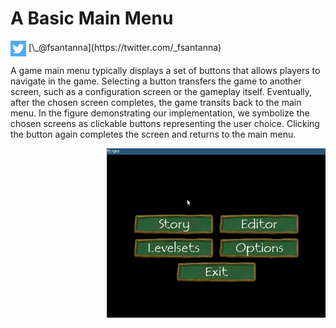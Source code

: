 # A Basic Main Menu

<img src="twitter.png" style="vertical-align:middle">
[\_@fsantanna](https://twitter.com/_fsantanna)

A game main menu typically displays a set of buttons that allows players to
navigate in the game.
Selecting a button transfers the game to another screen, such as a
configuration screen or the gameplay itself.
Eventually, after the chosen screen completes, the game transits back to the
main menu.
In the figure demonstrating our implementation, we symbolize the chosen screens
as clickable buttons representing the user choice.
Clicking the button again completes the screen and returns to the main menu.

<img src="menu.gif" align="right" width="350">

<!--
- top down

2. **Continuation Passing:** The completion of a long-lasting activity may
   carry a continuation, i.e., some action to execute next.
    - Examples: interactive dialogs, menu transitions.
3. **Dispatching Hierarchies:** Entities typically form a dispatching hierarchy
   in which a container that receives a stimulus automatically forwards it to
   its managed children.
    - Examples: redraw & update callbacks.
4. **Lifespan Hierarchies:** Entities typically form a lifespan hierarchy in
   which a terminating container entity automatically destroys its managed
   children.
    - Examples: UI containers, particle systems.

```
output pico Pico.Output.Set.Title _("Pingus")
...

enum Menu = <Story, Editor, Levelsets, Options, Exit>   :one:

task menu: () -> Menu {
    ...
}

spawn {
    loop {
        var opt = await spawn menu ()
        var str: _(char*) = ifs {
            opt ? Story     { _("Story")     }
            opt ? Editor    { _("Editor")    }
            opt ? Levelsets { _("Levelsets") }
            opt ? Options   { _("Options")   }
            opt ? Exit      { _("Exit")      }
        }
        await spawn menu_button [[_0,_0], str]
    }
}

call pico_loop ()
```

```
task menu_button: [pos:Point,tit:_(char*)] -> () {
    ...
}

task menu: () -> Menu {
    par {
        await spawn menu_button [[_(-125),_(  35)], _("Story")]
        return Menu.Story
    } with {
        await spawn menu_button [[_( 125),_(  35)], _("Editor")]
        return Menu.Editor
    } with {
        await spawn menu_button [[_(-125),_( -35)], _("Levelsets")]
        return Menu.Levelsets
    } with {
        await spawn menu_button [[_( 125),_( -35)], _("Options")]
        return Menu.Options
    } with {
        await spawn menu_button [[_(   0),_(-105)], _("Exit")]
        return Menu.Exit
    }
}
```

```
task menu_button: [pos:Point,tit:_(char*)] -> () {
    var size: Size
    output pico Pico.Output.Get.Size.Image [/size, _("data/images/menuitem.png")]

    spawn {
        every evt?Draw {
            output pico Pico.Output.Draw.Image [arg.pos, _("data/images/menuitem.png")]
            output pico Pico.Output.Set.Font [_("data/fonts/film-cryptic/Filmcryptic.ttf"),_45]
            output pico Pico.Output.Draw.Text [arg.pos, arg.tit]
        }
    }

    await evt?Mouse?Button?Down until isPointVsRect [pos,[arg.pos,size]]
        where {
            var pos = evt!Mouse!Button!Down.pos
        }
}
```
-->
